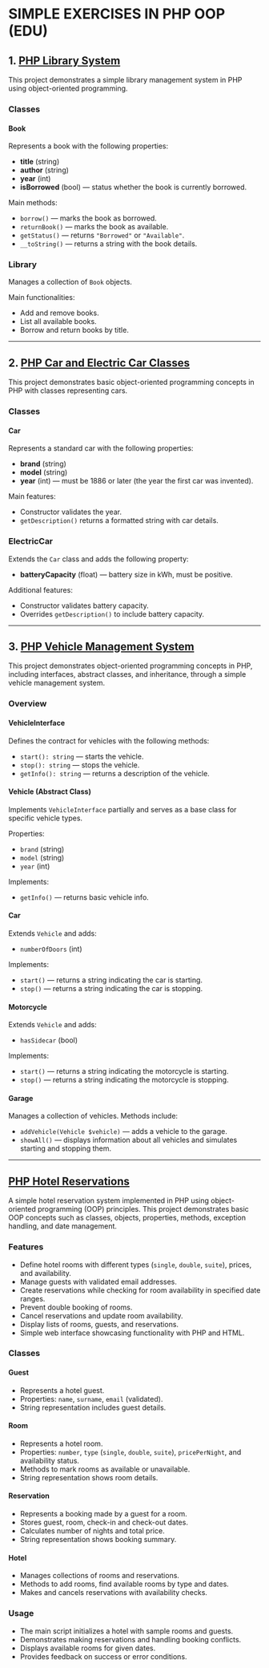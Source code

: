 # SIMPLE EXERCISES IN PHP OOP (EDU)

## 1. [PHP Library System](https://github.com/chorobcia09/simple-exercises-in-php-oop/blob/main/1/index.php)

This project demonstrates a simple library management system in PHP using object-oriented programming.

### Classes

#### Book

Represents a book with the following properties:
- **title** (string)
- **author** (string)
- **year** (int)
- **isBorrowed** (bool) — status whether the book is currently borrowed.

Main methods:
- `borrow()` — marks the book as borrowed.
- `returnBook()` — marks the book as available.
- `getStatus()` — returns `"Borrowed"` or `"Available"`.
- `__toString()` — returns a string with the book details.

### Library

Manages a collection of `Book` objects.

Main functionalities:
- Add and remove books.
- List all available books.
- Borrow and return books by title.

---

## 2. [PHP Car and Electric Car Classes](https://github.com/chorobcia09/simple-exercises-in-php-oop/blob/main/2/index.php)

This project demonstrates basic object-oriented programming concepts in PHP with classes representing cars.

### Classes

#### Car

Represents a standard car with the following properties:
- **brand** (string)
- **model** (string)
- **year** (int) — must be 1886 or later (the year the first car was invented).

Main features:
- Constructor validates the year.
- `getDescription()` returns a formatted string with car details.

### ElectricCar

Extends the `Car` class and adds the following property:
- **batteryCapacity** (float) — battery size in kWh, must be positive.

Additional features:
- Constructor validates battery capacity.
- Overrides `getDescription()` to include battery capacity.

---

## 3. [PHP Vehicle Management System](https://github.com/chorobcia09/simple-exercises-in-php-oop/blob/main/3/index.php)

This project demonstrates object-oriented programming concepts in PHP, including interfaces, abstract classes, and inheritance, through a simple vehicle management system.

### Overview

#### VehicleInterface

Defines the contract for vehicles with the following methods:
- `start(): string` — starts the vehicle.
- `stop(): string` — stops the vehicle.
- `getInfo(): string` — returns a description of the vehicle.

#### Vehicle (Abstract Class)

Implements `VehicleInterface` partially and serves as a base class for specific vehicle types.

Properties:
- `brand` (string)
- `model` (string)
- `year` (int)

Implements:
- `getInfo()` — returns basic vehicle info.

#### Car

Extends `Vehicle` and adds:
- `numberOfDoors` (int)

Implements:
- `start()` — returns a string indicating the car is starting.
- `stop()` — returns a string indicating the car is stopping.

#### Motorcycle

Extends `Vehicle` and adds:
- `hasSidecar` (bool)

Implements:
- `start()` — returns a string indicating the motorcycle is starting.
- `stop()` — returns a string indicating the motorcycle is stopping.

#### Garage

Manages a collection of vehicles. Methods include:
- `addVehicle(Vehicle $vehicle)` — adds a vehicle to the garage.
- `showAll()` — displays information about all vehicles and simulates starting and stopping them.

---

## [PHP Hotel Reservations](https://github.com/chorobcia09/simple-exercises-in-php-oop/blob/main/4/project-root/index.php)

A simple hotel reservation system implemented in PHP using object-oriented programming (OOP) principles. This project demonstrates basic OOP concepts such as classes, objects, properties, methods, exception handling, and date management.

### Features

- Define hotel rooms with different types (`single`, `double`, `suite`), prices, and availability.
- Manage guests with validated email addresses.
- Create reservations while checking for room availability in specified date ranges.
- Prevent double booking of rooms.
- Cancel reservations and update room availability.
- Display lists of rooms, guests, and reservations.
- Simple web interface showcasing functionality with PHP and HTML.

### Classes

#### Guest

- Represents a hotel guest.
- Properties: `name`, `surname`, `email` (validated).
- String representation includes guest details.

#### Room

- Represents a hotel room.
- Properties: `number`, `type` (`single`, `double`, `suite`), `pricePerNight`, and availability status.
- Methods to mark rooms as available or unavailable.
- String representation shows room details.

#### Reservation

- Represents a booking made by a guest for a room.
- Stores guest, room, check-in and check-out dates.
- Calculates number of nights and total price.
- String representation shows booking summary.

#### Hotel

- Manages collections of rooms and reservations.
- Methods to add rooms, find available rooms by type and dates.
- Makes and cancels reservations with availability checks.

### Usage

- The main script initializes a hotel with sample rooms and guests.
- Demonstrates making reservations and handling booking conflicts.
- Displays available rooms for given dates.
- Provides feedback on success or error conditions.
